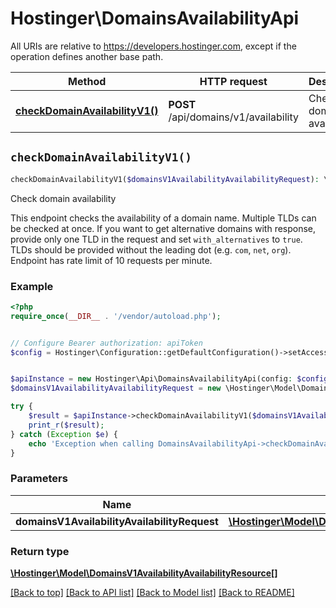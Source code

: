 # Hostinger\DomainsAvailabilityApi

All URIs are relative to https://developers.hostinger.com, except if the operation defines another base path.

| Method | HTTP request | Description |
| ------------- | ------------- | ------------- |
| [**checkDomainAvailabilityV1()**](DomainsAvailabilityApi.md#checkDomainAvailabilityV1) | **POST** /api/domains/v1/availability | Check domain availability |


## `checkDomainAvailabilityV1()`

```php
checkDomainAvailabilityV1($domainsV1AvailabilityAvailabilityRequest): \Hostinger\Model\DomainsV1AvailabilityAvailabilityResource[]
```

Check domain availability

This endpoint checks the availability of a domain name. Multiple TLDs can be checked at once. If you want to get alternative domains with response, provide only one TLD in the request and set `with_alternatives` to `true`. TLDs should be provided without the leading dot (e.g. `com`, `net`, `org`).  Endpoint has rate limit of 10 requests per minute.

### Example

```php
<?php
require_once(__DIR__ . '/vendor/autoload.php');


// Configure Bearer authorization: apiToken
$config = Hostinger\Configuration::getDefaultConfiguration()->setAccessToken('YOUR_ACCESS_TOKEN');


$apiInstance = new Hostinger\Api\DomainsAvailabilityApi(config: $config);
$domainsV1AvailabilityAvailabilityRequest = new \Hostinger\Model\DomainsV1AvailabilityAvailabilityRequest(); // \Hostinger\Model\DomainsV1AvailabilityAvailabilityRequest

try {
    $result = $apiInstance->checkDomainAvailabilityV1($domainsV1AvailabilityAvailabilityRequest);
    print_r($result);
} catch (Exception $e) {
    echo 'Exception when calling DomainsAvailabilityApi->checkDomainAvailabilityV1: ', $e->getMessage(), PHP_EOL;
}
```

### Parameters

| Name | Type | Description  | Notes |
| ------------- | ------------- | ------------- | ------------- |
| **domainsV1AvailabilityAvailabilityRequest** | [**\Hostinger\Model\DomainsV1AvailabilityAvailabilityRequest**](../Model/DomainsV1AvailabilityAvailabilityRequest.md)|  | |

### Return type

[**\Hostinger\Model\DomainsV1AvailabilityAvailabilityResource[]**](../Model/DomainsV1AvailabilityAvailabilityResource.md)

[[Back to top]](#) [[Back to API list]](../../README.md#endpoints)
[[Back to Model list]](../../README.md#models)
[[Back to README]](../../README.md)
